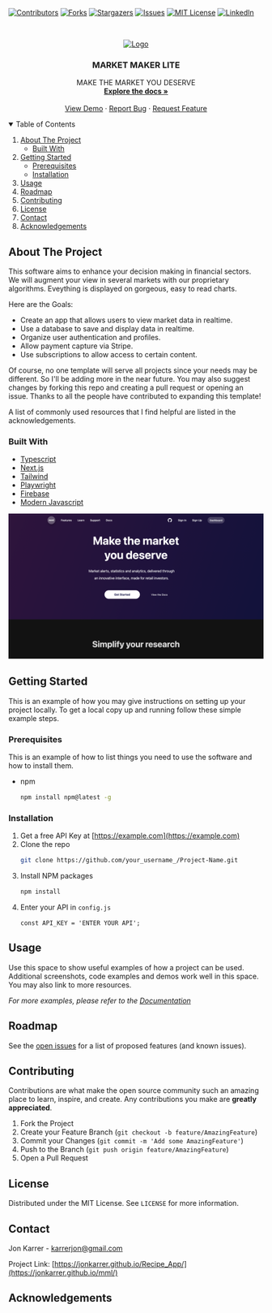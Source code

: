 <!--
*** Thanks for checking out the mml. If you have a suggestion
*** that would make this better, please fork the repo and create a pull request
*** or simply open an issue with the tag "enhancement".
*** Thanks again! Now go create something AMAZING! :D
-->

<!-- PROJECT SHIELDS -->
<!--
*** I'm using markdown "reference style" links for readability.
*** Reference links are enclosed in brackets [ ] instead of parentheses ( ).
*** See the bottom of this document for the declaration of the reference variables
*** for contributors-url, forks-url, etc. This is an optional, concise syntax you may use.
*** https://www.markdownguide.org/basic-syntax/#reference-style-links
-->

[![Contributors][contributors-shield]][contributors-url]
[![Forks][forks-shield]][forks-url]
[![Stargazers][stars-shield]][stars-url]
[![Issues][issues-shield]][issues-url]
[![MIT License][license-shield]][license-url]
[![LinkedIn][linkedin-shield]][linkedin-url]

<!-- PROJECT LOGO -->
<br />
<p align="center">
  <a href="https://github.com/jonkarrer/mml">
    <img src="images/logo.png" alt="Logo" width="80" height="80">
  </a>

  <h3 align="center">MARKET MAKER LITE</h3>

  <p align="center">
    MAKE THE MARKET YOU DESERVE
    <br />
    <a href="https://github.com/jonkarrer/mml"><strong>Explore the docs »</strong></a>
    <br />
    <br />
    <a href="https://github.com/jonkarrer/mml">View Demo</a>
    ·
    <a href="https://github.com/jonkarrer/mml/issues">Report Bug</a>
    ·
    <a href="https://github.com/jonkarrer/mml/issues">Request Feature</a>
  </p>
</p>

<!-- TABLE OF CONTENTS -->
<details open="open">
  <summary>Table of Contents</summary>
  <ol>
    <li>
      <a href="#about-the-project">About The Project</a>
      <ul>
        <li><a href="#built-with">Built With</a></li>
      </ul>
    </li>
    <li>
      <a href="#getting-started">Getting Started</a>
      <ul>
        <li><a href="#prerequisites">Prerequisites</a></li>
        <li><a href="#installation">Installation</a></li>
      </ul>
    </li>
    <li><a href="#usage">Usage</a></li>
    <li><a href="#roadmap">Roadmap</a></li>
    <li><a href="#contributing">Contributing</a></li>
    <li><a href="#license">License</a></li>
    <li><a href="#contact">Contact</a></li>
    <li><a href="#acknowledgements">Acknowledgements</a></li>
  </ol>
</details>

<!-- ABOUT THE PROJECT -->

## About The Project

This software aims to enhance your decision making in financial sectors. We will augment your view in several markets with our proprietary algorithms. Eveything is displayed on gorgeous, easy to read charts.

Here are the Goals:

- Create an app that allows users to view market data in realtime.
- Use a database to save and display data in realtime.
- Organize user authentication and profiles.
- Allow payment capture via Stripe.
- Use subscriptions to allow access to certain content.

Of course, no one template will serve all projects since your needs may be different. So I'll be adding more in the near future. You may also suggest changes by forking this repo and creating a pull request or opening an issue. Thanks to all the people have contributed to expanding this template!

A list of commonly used resources that I find helpful are listed in the acknowledgements.

### Built With

- [Typescript](https://www.typescriptlang.org)
- [Next.js](https://www.nextjs.org)
- [Tailwind](https://tailwindcss.com/)
- [Playwright](https://playwright.dev/)
- [Firebase](https://www.supabase.io)
- [Modern Javascript](https://javascript.info)

[![Product Name Screen Shot][product-screenshot]](mml.vercel.app)

## Getting Started

This is an example of how you may give instructions on setting up your project locally.
To get a local copy up and running follow these simple example steps.

### Prerequisites

This is an example of how to list things you need to use the software and how to install them.

- npm
  ```sh
  npm install npm@latest -g
  ```

### Installation

1. Get a free API Key at [https://example.com](https://example.com)
2. Clone the repo
   ```sh
   git clone https://github.com/your_username_/Project-Name.git
   ```
3. Install NPM packages
   ```sh
   npm install
   ```
4. Enter your API in `config.js`
   ```JS
   const API_KEY = 'ENTER YOUR API';
   ```

## Usage

Use this space to show useful examples of how a project can be used. Additional screenshots, code examples and demos work well in this space. You may also link to more resources.

_For more examples, please refer to the [Documentation](docs.marketmakerlite.com)_

## Roadmap

See the [open issues](https://github.com/jonkarrer/mml/issues) for a list of proposed features (and known issues).

## Contributing

Contributions are what make the open source community such an amazing place to learn, inspire, and create. Any contributions you make are **greatly appreciated**.

1. Fork the Project
2. Create your Feature Branch (`git checkout -b feature/AmazingFeature`)
3. Commit your Changes (`git commit -m 'Add some AmazingFeature'`)
4. Push to the Branch (`git push origin feature/AmazingFeature`)
5. Open a Pull Request

## License

Distributed under the MIT License. See `LICENSE` for more information.

## Contact

Jon Karrer - karrerjon@gmail.com

Project Link: [https://jonkarrer.github.io/Recipe_App/](https://jonkarrer.github.io/mml/)

## Acknowledgements

[contributors-shield]: https://img.shields.io/github/contributors/jonkarrer/mml.svg?style=for-the-badge
[contributors-url]: https://github.com/jonkarrer/mml/graphs/contributors
[forks-shield]: https://img.shields.io/github/forks/jonkarrer/mml.svg?style=for-the-badge
[forks-url]: https://github.com/jonkarrer/mml/network/members
[stars-shield]: https://img.shields.io/github/stars/jonkarrer/mml.svg?style=for-the-badge
[stars-url]: https://github.com/jonkarrer/mml/stargazers
[issues-shield]: https://img.shields.io/github/issues/jonkarrer/mml.svg?style=for-the-badge
[issues-url]: https://github.com/jonkarrer/mml/issues
[license-shield]: https://img.shields.io/github/license/jonkarrer/mml.svg?style=for-the-badge
[license-url]: https://github.com/jonkarrer/mml/blob/master/LICENSE.txt
[linkedin-shield]: https://img.shields.io/badge/-LinkedIn-black.svg?style=for-the-badge&logo=linkedin&colorB=555
[linkedin-url]: https://linkedin.com/in/jonkarrer
[product-screenshot]: public/screenshot.png

